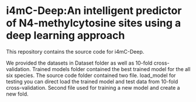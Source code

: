 # i4mC-Deep:An intelligent predictor of N4-methylcytosine sites using a deep learning approach
This repository contains the source code for i4mC-Deep.

We provided the datasets in Dataset folder as well as 10-fold cross-validation.
Trained models folder contained the best trained model for the all six species. 
The source code folder contained two file. load_model for testing you can direct load the trained model and test data from 10-fold cross-validation. Second file used for training a new model and create a new fold.
